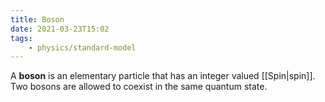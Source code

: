 ```yaml
---
title: Boson
date: 2021-03-23T15:02
tags:
    - physics/standard-model
---
```


A **boson** is an elementary particle that has an integer valued [[Spin|spin]]. Two bosons are allowed to coexist in the same quantum state. 
